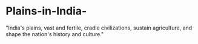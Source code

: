 # Plains-in-India-
"India's plains, vast and fertile, cradle civilizations, sustain agriculture, and shape the nation's history and culture."
